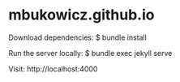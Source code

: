 # mbukowicz.github.io

Download dependencies:
$ bundle install

Run the server locally:
$ bundle exec jekyll serve

Visit:
http://localhost:4000
